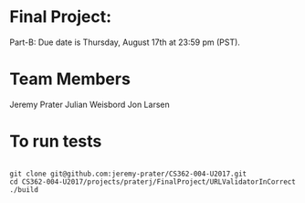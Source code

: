 # Final Project:

Part-B: Due date is Thursday, August 17th at 23:59 pm (PST).

# Team Members

Jeremy Prater
Julian Weisbord
Jon Larsen

# To run tests

```

git clone git@github.com:jeremy-prater/CS362-004-U2017.git
cd CS362-004-U2017/projects/praterj/FinalProject/URLValidatorInCorrect
./build

```
